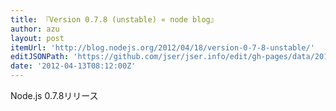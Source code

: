 ```yaml
---
title: 『Version 0.7.8 (unstable) « node blog』
author: azu
layout: post
itemUrl: 'http://blog.nodejs.org/2012/04/18/version-0-7-8-unstable/'
editJSONPath: 'https://github.com/jser/jser.info/edit/gh-pages/data/2012/04/index.json'
date: '2012-04-13T08:12:00Z'
---
```

Node.js 0.7.8リリース

